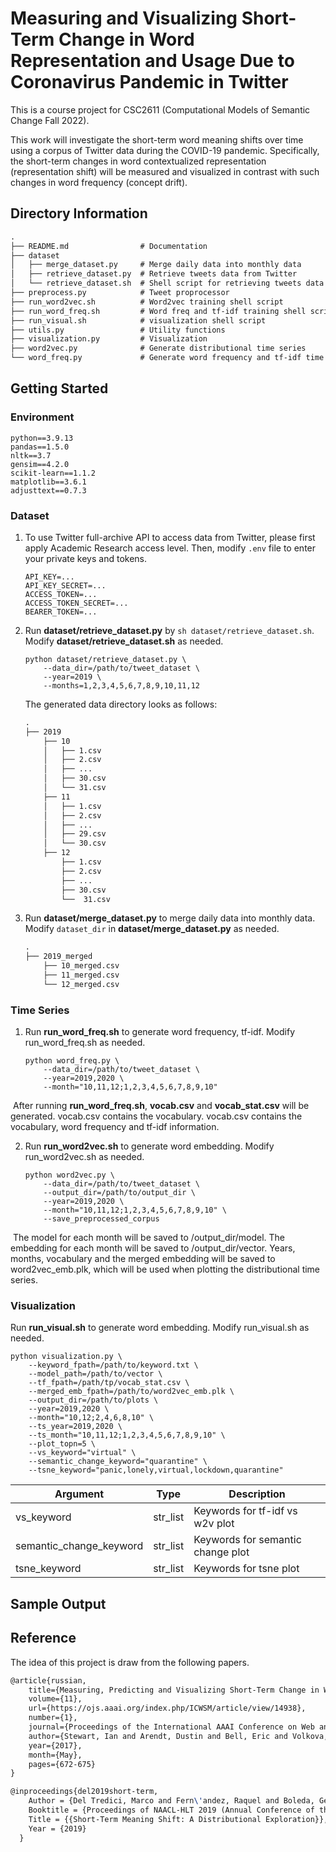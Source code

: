 # Measuring and Visualizing Short-Term Change in Word Representation and Usage Due to Coronavirus Pandemic in Twitter

This is a course project for CSC2611 (Computational Models of Semantic Change Fall 2022). 

This work will investigate the short-term word meaning shifts over time using a corpus of Twitter data
during the COVID-19 pandemic. Specifically, the short-term changes in word contextualized representation
(representation shift) will be measured and visualized in contrast with such changes in word frequency (concept drift).

## Directory Information

```txt
.
├── README.md                # Documentation
├── dataset 
│   ├── merge_dataset.py     # Merge daily data into monthly data
│   ├── retrieve_dataset.py  # Retrieve tweets data from Twitter
│   └── retrieve_dataset.sh  # Shell script for retrieving tweets data from Twitter
├── preprocess.py            # Tweet proprocessor 
├── run_word2vec.sh          # Word2vec training shell script
├── run_word_freq.sh         # Word freq and tf-idf training shell script
├── run_visual.sh            # visualization shell script
├── utils.py                 # Utility functions
├── visualization.py         # Visualization
├── word2vec.py              # Generate distributional time series
└── word_freq.py             # Generate word frequency and tf-idf time series
```

## Getting Started

### Environment

```shell
python==3.9.13
pandas==1.5.0
nltk==3.7
gensim==4.2.0
scikit-learn==1.1.2
matplotlib==3.6.1
adjusttext==0.7.3
```

### Dataset

1.   To use Twitter full-archive API to access data from Twitter, please first apply Academic Research access level. Then, modify  `.env`  file to enter your private keys and tokens.

     ```shell
     API_KEY=...
     API_KEY_SECRET=...
     ACCESS_TOKEN=...
     ACCESS_TOKEN_SECRET=...
     BEARER_TOKEN=...
     ```

2.   Run **dataset/retrieve_dataset.py** by `sh dataset/retrieve_dataset.sh`. Modify **dataset/retrieve_dataset.sh** as needed.

     ```shell
     python dataset/retrieve_dataset.py \
         --data_dir=/path/to/tweet_dataset \
         --year=2019 \
         --months=1,2,3,4,5,6,7,8,9,10,11,12
     ```

     The generated data directory looks as follows:
     ```txt
     .
     ├── 2019
         ├── 10
         │   ├── 1.csv
         │   ├── 2.csv
         │   ├── ...
         │   ├── 30.csv
         │   └── 31.csv
         ├── 11
         │   ├── 1.csv
         │   ├── 2.csv
         │   ├── ...
         │   ├── 29.csv
         │   └── 30.csv
         ├── 12
             ├── 1.csv
             ├── 2.csv
             ├── ...
             ├── 30.csv
             └──  31.csv
     ```
     
3.   Run **dataset/merge_dataset.py** to merge daily data into monthly data. Modify `dataset_dir` in **dataset/merge_dataset.py** as needed.

     ```txt
     .
     ├── 2019_merged
         ├── 10_merged.csv
         ├── 11_merged.csv
         └── 12_merged.csv
     ```

### Time Series

1.   Run **run_word_freq.sh** to generate word frequency, tf-idf. Modify run_word_freq.sh as needed.

     ```shell
     python word_freq.py \
         --data_dir=/path/to/tweet_dataset \
         --year=2019,2020 \
         --month="10,11,12;1,2,3,4,5,6,7,8,9,10"
     ```

​		After running **run_word_freq.sh**, **vocab.csv** and **vocab_stat.csv** will be generated. vocab.csv contains the vocabulary. vocab.csv contains the vocabulary, word frequency and tf-idf information.

2.   Run **run_word2vec.sh** to generate word embedding. Modify run_word2vec.sh as needed.

     ```shell
     python word2vec.py \
         --data_dir=/path/to/tweet_dataset \
         --output_dir=/path/to/output_dir \
         --year=2019,2020 \
         --month="10,11,12;1,2,3,4,5,6,7,8,9,10" \
         --save_preprocessed_corpus
     ```

​		The model for each month will be saved to /output_dir/model. The embedding for each month will be saved to /output_dir/vector. Years, months, vocabulary and the merged embedding will be saved to word2vec_emb.plk, which will be used when plotting the distributional time series.

### Visualization

Run **run_visual.sh** to generate word embedding. Modify run_visual.sh as needed.

```shell
python visualization.py \
    --keyword_fpath=/path/to/keyword.txt \
    --model_path=/path/to/vector \
    --tf_fpath=/path/tp/vocab_stat.csv \
    --merged_emb_fpath=/path/to/word2vec_emb.plk \
    --output_dir=/path/to/plots \
    --year=2019,2020 \
    --month="10,12;2,4,6,8,10" \
    --ts_year=2019,2020 \
    --ts_month="10,11,12;1,2,3,4,5,6,7,8,9,10" \
    --plot_topn=5 \
    --vs_keyword="virtual" \
    --semantic_change_keyword="quarantine" \
    --tsne_keyword="panic,lonely,virtual,lockdown,quarantine"
```

| Argument                | Type     | Description                       |
| ----------------------- | -------- | --------------------------------- |
| vs_keyword              | str_list | Keywords for tf-idf vs w2v plot   |
| semantic_change_keyword | str_list | Keywords for semantic change plot |
| tsne_keyword            | str_list | Keywords for tsne plot            |

## Sample Output


## Reference

The idea of this project is draw from the following papers.

```latex
@article{russian, 
    title={Measuring, Predicting and Visualizing Short-Term Change in Word Representation and Usage in VKontakte Social Network}, 
    volume={11}, 
    url={https://ojs.aaai.org/index.php/ICWSM/article/view/14938},
    number={1}, 
    journal={Proceedings of the International AAAI Conference on Web and Social Media}, 
    author={Stewart, Ian and Arendt, Dustin and Bell, Eric and Volkova, Svitlana}, 
    year={2017}, 
    month={May}, 
    pages={672-675} 
}
```

```latex
@inproceedings{del2019short-term,
	Author = {Del Tredici, Marco and Fern\'andez, Raquel and Boleda, Gemma},
	Booktitle = {Proceedings of NAACL-HLT 2019 (Annual Conference of the North American Chapter of the Association for Computational Linguistics)},
	Title = {{Short-Term Meaning Shift: A Distributional Exploration}},
	Year = {2019}
  }
```
